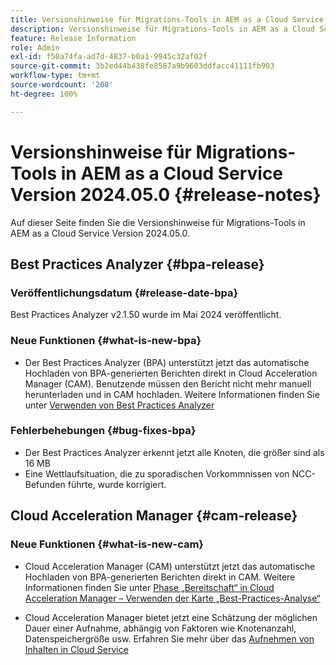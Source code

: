```yaml
---
title: Versionshinweise für Migrations-Tools in AEM as a Cloud Service Version 2024.05.0
description: Versionshinweise für Migrations-Tools in AEM as a Cloud Service Version 2024.05.0
feature: Release Information
role: Admin
exl-id: f50a74fa-ad7d-4837-b0a1-9945c32af02f
source-git-commit: 3b2ed44b438fe8587a9b9603ddfacc41111fb903
workflow-type: tm+mt
source-wordcount: '208'
ht-degree: 100%

---
```


# Versionshinweise für Migrations-Tools in AEM as a Cloud Service Version 2024.05.0 {#release-notes}

Auf dieser Seite finden Sie die Versionshinweise für Migrations-Tools in AEM as a Cloud Service Version 2024.05.0.

## Best Practices Analyzer {#bpa-release}

### Veröffentlichungsdatum {#release-date-bpa}

Best Practices Analyzer v2.1.50 wurde im Mai 2024 veröffentlicht.

### Neue Funktionen {#what-is-new-bpa}

* Der Best Practices Analyzer (BPA) unterstützt jetzt das automatische Hochladen von BPA-generierten Berichten direkt in Cloud Acceleration Manager (CAM). Benutzende müssen den Bericht nicht mehr manuell herunterladen und in CAM hochladen. Weitere Informationen finden Sie unter [Verwenden von Best Practices Analyzer](/help/journey-migration/best-practices-analyzer/using-best-practices-analyzer.md)

### Fehlerbehebungen {#bug-fixes-bpa}

* Der Best Practices Analyzer erkennt jetzt alle Knoten, die größer sind als 16 MB
* Eine Wettlaufsituation, die zu sporadischen Vorkommnissen von NCC-Befunden führte, wurde korrigiert.

## Cloud Acceleration Manager {#cam-release}

### Neue Funktionen {#what-is-new-cam}

* Cloud Acceleration Manager (CAM) unterstützt jetzt das automatische Hochladen von BPA-generierten Berichten direkt in CAM. Weitere Informationen finden Sie unter [Phase „Bereitschaft“ in Cloud Acceleration Manager – Verwenden der Karte „Best-Practices-Analyse“](/help/journey-migration/cloud-acceleration-manager/using-cam/cam-readiness-phase.md#best-practices-analysis)

* Cloud Acceleration Manager bietet jetzt eine Schätzung der möglichen Dauer einer Aufnahme, abhängig von Faktoren wie Knotenanzahl, Datenspeichergröße usw. Erfahren Sie mehr über das [Aufnehmen von Inhalten in Cloud Service](/help/journey-migration/content-transfer-tool/using-content-transfer-tool/ingesting-content.md)
